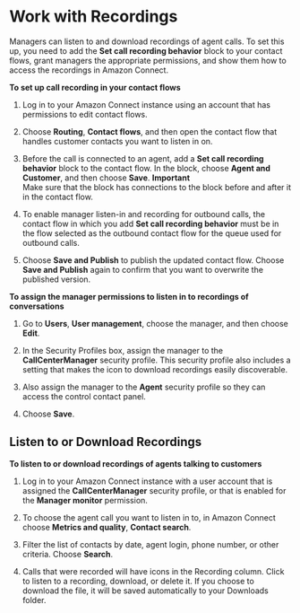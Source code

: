 # Work with Recordings<a name="recordings"></a>

Managers can listen to and download recordings of agent calls\. To set this up, you need to add the **Set call recording behavior** block to your contact flows, grant managers the appropriate permissions, and show them how to access the recordings in Amazon Connect\. 

**To set up call recording in your contact flows**

1. Log in to your Amazon Connect instance using an account that has permissions to edit contact flows\.

1. Choose **Routing**, **Contact flows**, and then open the contact flow that handles customer contacts you want to listen in on\. 

1. Before the call is connected to an agent, add a **Set call recording behavior** block to the contact flow\. In the block, choose **Agent and Customer**, and then choose **Save**\.
**Important**  
Make sure that the block has connections to the block before and after it in the contact flow\.

1. To enable manager listen\-in and recording for outbound calls, the contact flow in which you add **Set call recording behavior** must be in the flow selected as the outbound contact flow for the queue used for outbound calls\.

1. Choose **Save and Publish** to publish the updated contact flow\. Choose **Save and Publish** again to confirm that you want to overwrite the published version\.

**To assign the manager permissions to listen in to recordings of conversations**

1. Go to **Users**, **User management**, choose the manager, and then choose **Edit**\.

1. In the Security Profiles box, assign the manager to the **CallCenterManager** security profile\. This security profile also includes a setting that makes the icon to download recordings easily discoverable\. 

1. Also assign the manager to the **Agent** security profile so they can access the control contact panel\. 

1. Choose **Save**\. 

## Listen to or Download Recordings<a name="w13aac13c23c13"></a>

**To listen to or download recordings of agents talking to customers**

1. Log in to your Amazon Connect instance with a user account that is assigned the **CallCenterManager** security profile, or that is enabled for the **Manager monitor** permission\.

1. To choose the agent call you want to listen in to, in Amazon Connect choose **Metrics and quality**, **Contact search**\. 

1. Filter the list of contacts by date, agent login, phone number, or other criteria\. Choose **Search**\.

1. Calls that were recorded will have icons in the Recording column\. Click to listen to a recording, download, or delete it\. If you choose to download the file, it will be saved automatically to your Downloads folder\. 